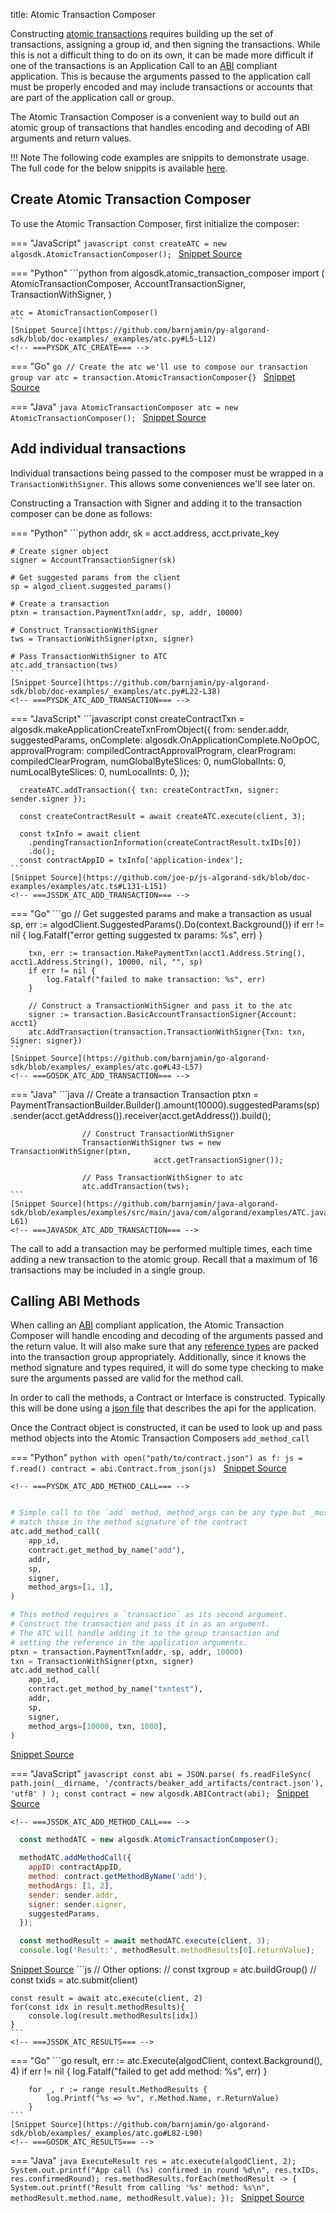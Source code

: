 title: Atomic Transaction Composer


Constructing [atomic transactions](../get-details/atomic_transfers.md) requires building up the set of transactions, assigning a group id, and then signing the transactions. While this is not a difficult thing to do on its own, it can be made more difficult if one of the transactions is an Application Call to an [ABI](../get-details/dapps/smart-contracts/ABI/index.md) compliant application. This is because the arguments passed to the application call must be properly encoded and may include transactions or accounts that are part of the application call or group. 

The Atomic Transaction Composer is a convenient way to build out an atomic group of transactions that handles encoding and decoding of ABI arguments and return values. 

!!! Note 
    The following code examples are snippits to demonstrate usage. The full code for the below snippits is available [here](https://github.com/algorand-devrel/demo-abi).


## Create Atomic Transaction Composer 

To use the Atomic Transaction Composer, first initialize the composer: 

=== "JavaScript"
    <!-- ===JSSDK_ATC_CREATE=== -->
	```javascript
	  const createATC = new algosdk.AtomicTransactionComposer();
	```
	[Snippet Source](https://github.com/joe-p/js-algorand-sdk/blob/doc-examples/examples/atc.ts#L127-L128)
    <!-- ===JSSDK_ATC_CREATE=== -->

=== "Python"
    <!-- ===PYSDK_ATC_CREATE=== -->
	```python
	from algosdk.atomic_transaction_composer import (
	    AtomicTransactionComposer,
	    AccountTransactionSigner,
	    TransactionWithSigner,
	)
	
	atc = AtomicTransactionComposer()
	```
	[Snippet Source](https://github.com/barnjamin/py-algorand-sdk/blob/doc-examples/_examples/atc.py#L5-L12)
    <!-- ===PYSDK_ATC_CREATE=== -->

=== "Go"
    <!-- ===GOSDK_ATC_CREATE=== -->
	```go
		// Create the atc we'll use to compose our transaction group
		var atc = transaction.AtomicTransactionComposer{}
	```
	[Snippet Source](https://github.com/barnjamin/go-algorand-sdk/blob/examples/_examples/atc.go#L38-L40)
    <!-- ===GOSDK_ATC_CREATE=== -->

=== "Java"
    <!-- ===JAVASDK_ATC_CREATE=== -->
	```java
	                AtomicTransactionComposer atc = new AtomicTransactionComposer();
	```
	[Snippet Source](https://github.com/barnjamin/java-algorand-sdk/blob/examples/examples/src/main/java/com/algorand/examples/ATC.java#L47-L48)
    <!-- ===JAVASDK_ATC_CREATE=== -->

## Add individual transactions

Individual transactions being passed to the composer must be wrapped in a `TransactionWithSigner`. This allows some conveniences we'll see later on.

Constructing a Transaction with Signer and adding it to the transaction composer can be done as follows:

=== "Python"
    <!-- ===PYSDK_ATC_ADD_TRANSACTION=== -->
	```python
	addr, sk = acct.address, acct.private_key
	
	# Create signer object
	signer = AccountTransactionSigner(sk)
	
	# Get suggested params from the client
	sp = algod_client.suggested_params()
	
	# Create a transaction
	ptxn = transaction.PaymentTxn(addr, sp, addr, 10000)
	
	# Construct TransactionWithSigner
	tws = TransactionWithSigner(ptxn, signer)
	
	# Pass TransactionWithSigner to ATC
	atc.add_transaction(tws)
	```
	[Snippet Source](https://github.com/barnjamin/py-algorand-sdk/blob/doc-examples/_examples/atc.py#L22-L38)
    <!-- ===PYSDK_ATC_ADD_TRANSACTION=== -->

=== "JavaScript"
    <!-- ===JSSDK_ATC_ADD_TRANSACTION=== -->
	```javascript
	  const createContractTxn = algosdk.makeApplicationCreateTxnFromObject({
	    from: sender.addr,
	    suggestedParams,
	    onComplete: algosdk.OnApplicationComplete.NoOpOC,
	    approvalProgram: compiledContractApprovalProgram,
	    clearProgram: compiledClearProgram,
	    numGlobalByteSlices: 0,
	    numGlobalInts: 0,
	    numLocalByteSlices: 0,
	    numLocalInts: 0,
	  });
	
	  createATC.addTransaction({ txn: createContractTxn, signer: sender.signer });
	
	  const createContractResult = await createATC.execute(client, 3);
	
	  const txInfo = await client
	    .pendingTransactionInformation(createContractResult.txIDs[0])
	    .do();
	  const contractAppID = txInfo['application-index'];
	```
	[Snippet Source](https://github.com/joe-p/js-algorand-sdk/blob/doc-examples/examples/atc.ts#L131-L151)
    <!-- ===JSSDK_ATC_ADD_TRANSACTION=== -->

=== "Go"
    <!-- ===GOSDK_ATC_ADD_TRANSACTION=== -->
	```go
		// Get suggested params and make a transaction as usual
		sp, err := algodClient.SuggestedParams().Do(context.Background())
		if err != nil {
			log.Fatalf("error getting suggested tx params: %s", err)
		}
	
		txn, err := transaction.MakePaymentTxn(acct1.Address.String(), acct1.Address.String(), 10000, nil, "", sp)
		if err != nil {
			log.Fatalf("failed to make transaction: %s", err)
		}
	
		// Construct a TransactionWithSigner and pass it to the atc
		signer := transaction.BasicAccountTransactionSigner{Account: acct1}
		atc.AddTransaction(transaction.TransactionWithSigner{Txn: txn, Signer: signer})
	```
	[Snippet Source](https://github.com/barnjamin/go-algorand-sdk/blob/examples/_examples/atc.go#L43-L57)
    <!-- ===GOSDK_ATC_ADD_TRANSACTION=== -->

=== "Java"
    <!-- ===JAVASDK_ATC_ADD_TRANSACTION=== -->
	```java
	                // Create a transaction
	                Transaction ptxn = PaymentTransactionBuilder.Builder().amount(10000).suggestedParams(sp)
	                                .sender(acct.getAddress()).receiver(acct.getAddress()).build();
	
	                // Construct TransactionWithSigner
	                TransactionWithSigner tws = new TransactionWithSigner(ptxn,
	                                acct.getTransactionSigner());
	
	                // Pass TransactionWithSigner to atc
	                atc.addTransaction(tws);
	```
	[Snippet Source](https://github.com/barnjamin/java-algorand-sdk/blob/examples/examples/src/main/java/com/algorand/examples/ATC.java#L51-L61)
    <!-- ===JAVASDK_ATC_ADD_TRANSACTION=== -->

The call to add a transaction may be performed multiple times, each time adding a new transaction to the atomic group. Recall that a maximum of 16 transactions may be included in a single group.


## Calling ABI Methods

When calling an [ABI](../get-details/dapps/smart-contracts/ABI/index.md) compliant application, the Atomic Transaction Composer will handle encoding and decoding of the arguments passed and the return value.  It will also make sure that any [reference types](../get-details/dapps/smart-contracts/ABI/index.md#reference-types) are packed into the transaction group appropriately.  Additionally, since it knows the method signature and types required, it will do some type checking to make sure the arguments passed are valid for the method call. 

In order to call the methods, a Contract or Interface is constructed. Typically this will be done using a [json file](../get-details/dapps/smart-contracts/ABI/index.md#api) that describes the api for the application.   

Once the Contract object is constructed, it can be used to look up and pass method objects into the Atomic Transaction Composers `add_method_call`

=== "Python"
    <!-- ===PYSDK_ATC_CONTRACT_INIT=== -->
	```python
	with open("path/to/contract.json") as f:
	    js = f.read()
	contract = abi.Contract.from_json(js)
	```
	[Snippet Source](https://github.com/barnjamin/py-algorand-sdk/blob/doc-examples/_examples/atc.py#L41-L44)
    <!-- ===PYSDK_ATC_CONTRACT_INIT=== -->

    <!-- ===PYSDK_ATC_ADD_METHOD_CALL=== -->
```python

# Simple call to the `add` method, method_args can be any type but _must_
# match those in the method signature of the contract
atc.add_method_call(
    app_id,
    contract.get_method_by_name("add"),
    addr,
    sp,
    signer,
    method_args=[1, 1],
)

# This method requires a `transaction` as its second argument.
# Construct the transaction and pass it in as an argument.
# The ATC will handle adding it to the group transaction and
# setting the reference in the application arguments.
ptxn = transaction.PaymentTxn(addr, sp, addr, 10000)
txn = TransactionWithSigner(ptxn, signer)
atc.add_method_call(
    app_id,
    contract.get_method_by_name("txntest"),
    addr,
    sp,
    signer,
    method_args=[10000, txn, 1000],
)
```
[Snippet Source](https://github.com/barnjamin/py-algorand-sdk/blob/doc-examples/_examples/atc.py#L51-L77)
    <!-- ===PYSDK_ATC_ADD_METHOD_CALL=== -->

=== "JavaScript"
    <!-- ===JSSDK_ATC_CONTRACT_INIT=== -->
	```javascript
	  const abi = JSON.parse(
	    fs.readFileSync(
	      path.join(__dirname, '/contracts/beaker_add_artifacts/contract.json'),
	      'utf8'
	    )
	  );
	  const contract = new algosdk.ABIContract(abi);
	```
	[Snippet Source](https://github.com/joe-p/js-algorand-sdk/blob/doc-examples/examples/atc.ts#L108-L115)
    <!-- ===JSSDK_ATC_CONTRACT_INIT=== -->

    <!-- ===JSSDK_ATC_ADD_METHOD_CALL=== -->
```javascript
  const methodATC = new algosdk.AtomicTransactionComposer();

  methodATC.addMethodCall({
    appID: contractAppID,
    method: contract.getMethodByName('add'),
    methodArgs: [1, 2],
    sender: sender.addr,
    signer: sender.signer,
    suggestedParams,
  });

  const methodResult = await methodATC.execute(client, 3);
  console.log('Result:', methodResult.methodResults[0].returnValue);
```
[Snippet Source](https://github.com/joe-p/js-algorand-sdk/blob/doc-examples/examples/atc.ts#L154-L167)
    <!-- ===JSSDK_ATC_RESULTS=== -->
    ```js
    // Other options:
    // const txgroup = atc.buildGroup()
    // const txids = atc.submit(client)

    const result = await atc.execute(client, 2)
    for(const idx in result.methodResults){
        console.log(result.methodResults[idx])
    }
    ```
    <!-- ===JSSDK_ATC_RESULTS=== -->

=== "Go"
    <!-- ===GOSDK_ATC_RESULTS=== -->
	```go
		result, err := atc.Execute(algodClient, context.Background(), 4)
		if err != nil {
			log.Fatalf("failed to get add method: %s", err)
		}
	
		for _, r := range result.MethodResults {
			log.Printf("%s => %v", r.Method.Name, r.ReturnValue)
		}
	```
	[Snippet Source](https://github.com/barnjamin/go-algorand-sdk/blob/examples/_examples/atc.go#L82-L90)
    <!-- ===GOSDK_ATC_RESULTS=== -->

=== "Java"
    <!-- ===JAVASDK_ATC_RESULTS=== -->
	```java
	                ExecuteResult res = atc.execute(algodClient, 2);
	                System.out.printf("App call (%s) confirmed in round %d\n", res.txIDs, res.confirmedRound);
	                res.methodResults.forEach(methodResult -> {
	                        System.out.printf("Result from calling '%s' method: %s\n", methodResult.method.name,
	                                        methodResult.value);
	                });
	```
	[Snippet Source](https://github.com/barnjamin/java-algorand-sdk/blob/examples/examples/src/main/java/com/algorand/examples/ATC.java#L87-L93)
    <!-- ===JAVASDK_ATC_RESULTS=== -->